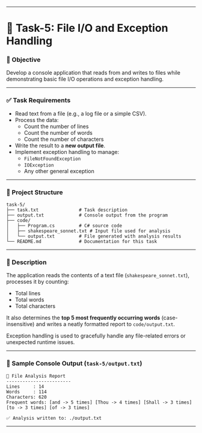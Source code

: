 
---

# 📁 Task-5: File I/O and Exception Handling

### 🎯 Objective
Develop a console application that reads from and writes to files while demonstrating basic file I/O operations and exception handling.

---

### ✅ Task Requirements
- Read text from a file (e.g., a log file or a simple CSV).
- Process the data:
  - Count the number of lines
  - Count the number of words
  - Count the number of characters
- Write the result to a **new output file**.
- Implement exception handling to manage:
  - `FileNotFoundException`
  - `IOException`
  - Any other general exception

---

### 📂 Project Structure
```
task-5/
├── task.txt               # Task description
├── output.txt             # Console output from the program
├── code/
│   ├── Program.cs         # C# source code
│   ├── shakespeare_sonnet.txt # Input file used for analysis
│   └── output.txt         # File generated with analysis results
└── README.md              # Documentation for this task
```

---

### 📌 Description
The application reads the contents of a text file (`shakespeare_sonnet.txt`), processes it by counting:
- Total lines
- Total words
- Total characters

It also determines the **top 5 most frequently occurring words** (case-insensitive) and writes a neatly formatted report to `code/output.txt`.

Exception handling is used to gracefully handle any file-related errors or unexpected runtime issues.

---

### 🧪 Sample Console Output (`task-5/output.txt`)
```
📄 File Analysis Report
------------------------
Lines     : 14
Words     : 114
Characters: 620
Frequent words: [and -> 5 times] [Thou -> 4 times] [Shall -> 3 times] [to -> 3 times] [of -> 3 times] 

✅ Analysis written to: ./output.txt
```

---
